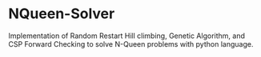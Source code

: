 # NQueen-Solver
Implementation of Random Restart Hill climbing, Genetic Algorithm, and CSP Forward Checking to solve N-Queen problems with python language.
